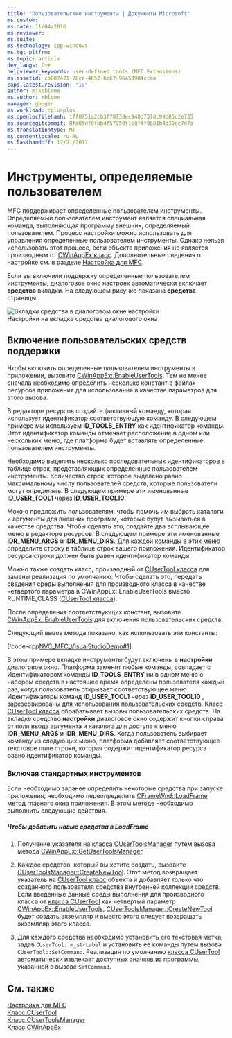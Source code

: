 ```yaml
---
title: "Пользовательские инструменты | Документы Microsoft"
ms.custom: 
ms.date: 11/04/2016
ms.reviewer: 
ms.suite: 
ms.technology: cpp-windows
ms.tgt_pltfrm: 
ms.topic: article
dev_langs: C++
helpviewer_keywords: user-defined tools (MFC Extensions)
ms.assetid: cb887421-78ce-4652-bc67-96a53984ccaa
caps.latest.revision: "18"
author: mikeblome
ms.author: mblome
manager: ghogen
ms.workload: cplusplus
ms.openlocfilehash: 17f0751a2cb3f78730ec948d737dc99b85c2e735
ms.sourcegitcommit: 8fa8fdf0fbb4f57950f1e8f4f9b81b4d39ec7d7a
ms.translationtype: MT
ms.contentlocale: ru-RU
ms.lasthandoff: 12/21/2017
---
```

# <a name="user-defined-tools"></a>Инструменты, определяемые пользователем
MFC поддерживает определенные пользователем инструменты. Определяемый пользователем инструмент является специальная команда, выполняющая программу внешних, определяемый пользователем. Процесс настройки можно использовать для управления определенные пользователем инструменты. Однако нельзя использовать этот процесс, если объекта приложения не является производным от [CWinAppEx класс](../mfc/reference/cwinappex-class.md). Дополнительные сведения о настройке см. в разделе [Настройка для MFC](../mfc/customization-for-mfc.md).  
  
 Если вы включили поддержку определенные пользователем инструменты, диалоговое окно настроек автоматически включает **средства** вкладки. На следующем рисунке показана **средства** страницы.  
  
 ![Вкладки средства в диалоговом окне настройки](../mfc/media/custdialogboxtoolstab.png "custdialogboxtoolstab")  
Настройки на вкладке средства диалогового окна  
  
## <a name="enabling-user-defined-tools-support"></a>Включение пользовательских средств поддержки  
 Чтобы включить определенные пользователем инструменты в приложении, вызовите [CWinAppEx::EnableUserTools](../mfc/reference/cwinappex-class.md#enableusertools). Тем не менее сначала необходимо определить несколько констант в файлах ресурсов приложения для использования в качестве параметров для этого вызова.  
  
 В редакторе ресурсов создайте фиктивный команду, которая использует идентификатор соответствующую команду. В следующем примере мы используем **ID_TOOLS_ENTRY** как идентификатор команды. Этот идентификатор команды отмечает расположение в одном или нескольких меню, где платформа будет вставлять определенные пользователем инструменты.  
  
 Необходимо выделить несколько последовательных идентификаторов в таблице строк, представляющих определенные пользователем инструменты. Количество строк, которое выделено равно максимальному числу пользователей средств, которые пользователи могут определять. В следующем примере эти именованные **ID_USER_TOOL1** через **ID_USER_TOOL10**.  
  
 Можно предложить пользователям, чтобы помочь им выбрать каталоги и аргументы для внешних программ, которые будут вызываться в качестве средства. Чтобы сделать это, создайте два всплывающее меню в редакторе ресурсов. В следующем примере эти именованные **IDR_MENU_ARGS** и **IDR_MENU_DIRS**. Для каждой команды в этих меню определите строку в таблице строк вашего приложения. Идентификатор ресурса строки должен быть равен идентификатор команды.  
  
 Можно также создать класс, производный от [CUserTool класса](../mfc/reference/cusertool-class.md) для замены реализация по умолчанию. Чтобы сделать это, передать сведения среды выполнения для производного класса в качестве четвертого параметра в CWinAppEx::EnableUserTools вместо RUNTIME_CLASS ([CUserTool класса](../mfc/reference/cusertool-class.md)).  
  
 После определения соответствующих констант, вызовите [CWinAppEx::EnableUserTools](../mfc/reference/cwinappex-class.md#enableusertools) для включения пользовательских средств.  
  
 Следующий вызов метода показано, как использовать эти константы:  
  
 [!code-cpp[NVC_MFC_VisualStudioDemo#1](../mfc/codesnippet/cpp/user-defined-tools_1.cpp)]  
  
 В этом примере вкладке инструменты будут включены в **настройки** диалоговое окно. Платформа заменят любые команды, совпадает с Идентификатором команды **ID_TOOLS_ENTRY** ни в одном меню с набором средств в настоящее время определены пользователя каждый раз, когда пользователь открывает соответствующее меню. Идентификаторы команд **ID_USER_TOOL1** через **ID_USER_TOOL10** , зарезервированы для использования пользовательских средств. Класс [CUserTool класса](../mfc/reference/cusertool-class.md) обрабатывает вызовы пользовательских средств. На вкладке средство **настройки** диалоговое окно содержит кнопки справа от поля ввода аргумента и каталога для доступа к меню **IDR_MENU_ARGS** и **IDR_MENU_DIRS**. Когда пользователь выбирает команду из следующих меню, платформа добавляет соответствующее текстовое поле строки, которая содержит идентификатор ресурса равно идентификатор команды.  
  
### <a name="including-predefined-tools"></a>Включая стандартных инструментов  
 Если необходимо заранее определить некоторые средства при запуске приложения, необходимо переопределить [CFrameWnd::LoadFrame](../mfc/reference/cframewnd-class.md#loadframe) метод главного окна приложения. В этом методе необходимо выполнить следующие действия.  
  
##### <a name="to-add-new-tools-in-loadframe"></a>Чтобы добавить новые средства в LoadFrame  
  
1.  Получение указателя на [класса CUserToolsManager](../mfc/reference/cusertoolsmanager-class.md) путем вызова метода [CWinAppEx::GetUserToolsManager](../mfc/reference/cwinappex-class.md#getusertoolsmanager).  
  
2.  Каждое средство, который вы хотите создать, вызовите [CUserToolsManager::CreateNewTool](../mfc/reference/cusertoolsmanager-class.md#createnewtool). Этот метод возвращает указатель на [CUserTool класс](../mfc/reference/cusertool-class.md) объекта и добавляет только что созданного пользователя средства внутренней коллекции средств. Если введенные данные среды выполнения для производного класса от [класса CUserTool](../mfc/reference/cusertool-class.md) как четвертый параметр [CWinAppEx::EnableUserTools](../mfc/reference/cwinappex-class.md#enableusertools), [CUserToolsManager::CreateNewTool](../mfc/reference/cusertoolsmanager-class.md#createnewtool) будет создать экземпляр и вместо этого следует возвращать экземпляр этого класса.  
  
3.  Для каждого средства необходимо установить его текстовая метка, задав `CUserTool::m_strLabel` и установить ее команды путем вызова `CUserTool::SetCommand`. Реализация по умолчанию [класса CUserTool](../mfc/reference/cusertool-class.md) автоматически извлекает доступных значков из программы, указанной в вызове `SetCommand`.  
  
## <a name="see-also"></a>См. также  
 [Настройка для MFC](../mfc/customization-for-mfc.md)   
 [Класс CUserTool](../mfc/reference/cusertool-class.md)   
 [Класс CUserToolsManager](../mfc/reference/cusertoolsmanager-class.md)   
 [Класс CWinAppEx](../mfc/reference/cwinappex-class.md)




